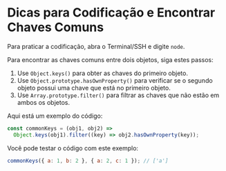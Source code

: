 # Dicas para Codificação e Encontrar Chaves Comuns

Para praticar a codificação, abra o Terminal/SSH e digite `node`.

Para encontrar as chaves comuns entre dois objetos, siga estes passos:

1.  Use `Object.keys()` para obter as chaves do primeiro objeto.
2.  Use `Object.prototype.hasOwnProperty()` para verificar se o segundo objeto possui uma chave que está no primeiro objeto.
3.  Use `Array.prototype.filter()` para filtrar as chaves que não estão em ambos os objetos.

Aqui está um exemplo do código:

```js
const commonKeys = (obj1, obj2) =>
  Object.keys(obj1).filter((key) => obj2.hasOwnProperty(key));
```

Você pode testar o código com este exemplo:

```js
commonKeys({ a: 1, b: 2 }, { a: 2, c: 1 }); // ['a']
```
